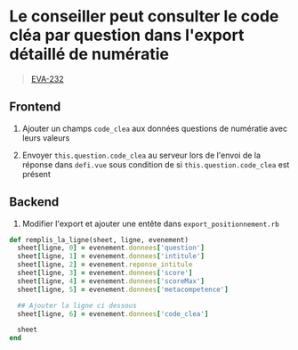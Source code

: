 <!-- 📄 Standard : https://www.notion.so/captive/Le-cadrage-technique-dbb611e45f114737a6b14745caa584e9?pvs=4 -->
# Le conseiller peut consulter le code cléa par question dans l'export détaillé de numératie

> [EVA-232](https://captive-team.atlassian.net/browse/EVA-232)

## Frontend

1. Ajouter un champs `code_clea` aux données questions de numératie avec leurs valeurs

2. Envoyer `this.question.code_clea` au serveur lors de l'envoi de la réponse dans `defi.vue` sous condition de si `this.question.code_clea` est présent

## Backend

1. Modifier l'export et ajouter une entête dans `export_positionnement.rb`

```ruby
def remplis_la_ligne(sheet, ligne, evenement)
  sheet[ligne, 0] = evenement.donnees['question']
  sheet[ligne, 1] = evenement.donnees['intitule']
  sheet[ligne, 2] = evenement.reponse_intitule
  sheet[ligne, 3] = evenement.donnees['score']
  sheet[ligne, 4] = evenement.donnees['scoreMax']
  sheet[ligne, 5] = evenement.donnees['metacompetence']

  ## Ajouter la ligne ci dessous
  sheet[ligne, 6] = evenement.donnees['code_clea']

  sheet
end
```
